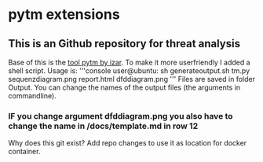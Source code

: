 # pytm extensions
## This is an Github repository for threat analysis
Base of this is the [tool pytm by izar](https://github.com/izar/pytm).
To make it more userfriendly I added a shell script.
Usage is:
'''console
user@ubuntu: sh generateoutput.sh tm.py sequenzdiagram.png report.html dfddiagram.png '''
Files are saved in folder Output.
You can change the names of the output files (the arguments in commandline).
### IF you change argument dfddiagram.png you also have to change the name in /docs/template.md in row 12
Why does this git exist?
Add repo changes to use it as location for docker container.
